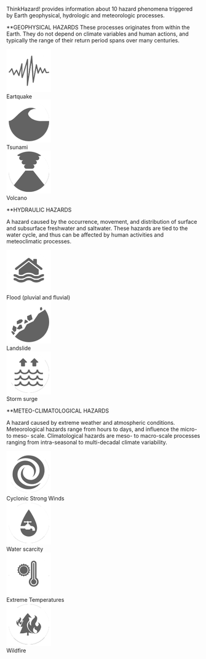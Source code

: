 ThinkHazard! provides information about 10 hazard phenomena triggered by Earth geophysical, hydrologic and meteorologic processes.

**GEOPHYSICAL HAZARDS
These processes originates from within the Earth. They do not depend on climate variables and human actions, and typically the range of their return period spans over many centuries.

<div class="c-box-image">
<img src="images/posts/eq.png"/>
</div>
Eartquake

<div class="c-box-image">
<img src="images/posts/ts.png"/>
</div>Tsunami

<div class="c-box-image">
<img src="images/posts/va.png">
</div>Volcano

**HYDRAULIC HAZARDS

A hazard caused by the occurrence, movement, and distribution of surface and subsurface freshwater and saltwater. These hazards are tied to the water cycle, and thus can be affected by human activities and meteoclimatic processes.

<div class="c-box-image">
<img src="images/posts/fl.png"/>
</div>Flood (pluvial and fluvial)

<div class="c-box-image">
<img src="images/posts/ls.png"/>
</div>Landslide

<div class="c-box-image">
<img src="images/posts/ss.png"/>
</div>Storm surge

**METEO-CLIMATOLOGICAL HAZARDS

A hazard caused by extreme weather and atmospheric conditions. Meteorological hazards range from hours to days, and influence the micro- to meso- scale. Climatological hazards are meso- to macro-scale processes ranging from intra-seasonal to multi-decadal climate variability.

<div class="c-box-image">
<img src="images/posts/sw.png"/>
</div>Cyclonic Strong Winds

<div class="c-box-image">
<img src="images/posts/ws.png"/>
</div>Water scarcity

<div class="c-box-image">
<img src="images/posts/et.png"/>
</div>Extreme Temperatures

<div class="c-box-image">
<img src="images/posts/wf.png"/>
</div>Wildfire
